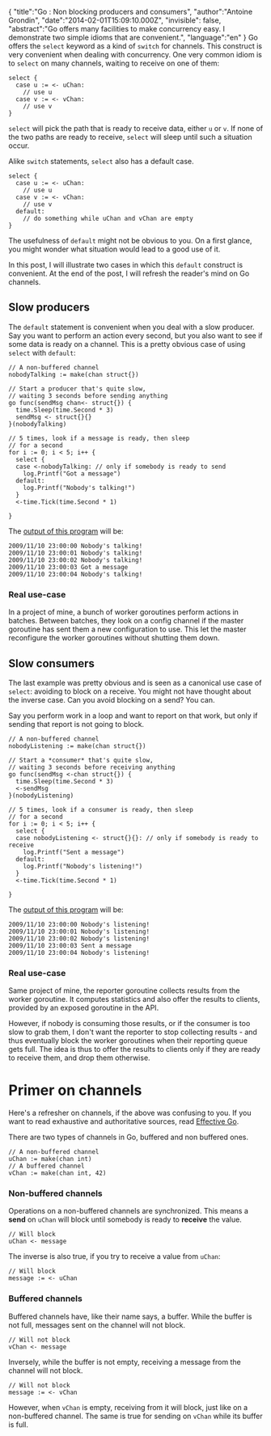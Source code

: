 {
    "title":"Go : Non blocking producers and consumers",
    "author":"Antoine Grondin",
    "date":"2014-02-01T15:09:10.000Z",
    "invisible": false,
    "abstract":"Go offers many facilities to make concurrency easy. I demonstrate two simple idioms that are convenient.",
    "language":"en"
}
Go offers the `select` keyword as a kind of `switch` for channels. This
construct is very convenient when dealing with concurrency.  One very
common idiom is to `select` on many channels, waiting to receive on one
 of them:

```
select {
  case u := <- uChan:
    // use u
  case v := <- vChan:
    // use v
}
```

`select` will pick the path that is ready to receive data, either `u` or
`v`.  If none of the two paths are ready to receive, `select` will sleep
until such a situation occur.

Alike `switch` statements, `select` also has a default case.

```
select {
  case u := <- uChan:
    // use u
  case v := <- vChan:
    // use v
  default:
    // do something while uChan and vChan are empty
}
```

The usefulness of `default` might not be obvious to you.  On a first glance,
you might wonder what situation would lead to a good use of it.

In this post, I will illustrate two cases in which this `default` construct is
convenient.  At the end of the post, I will refresh the reader's mind on
Go channels.

## Slow producers

The `default` statement is convenient when you deal with a slow producer.
Say you want to perform an action every second, but you also want to see if
some data is ready on a channel.  This is a pretty obvious case of using
`select` with `default`:

```
// A non-buffered channel
nobodyTalking := make(chan struct{})

// Start a producer that's quite slow,
// waiting 3 seconds before sending anything
go func(sendMsg chan<- struct{}) {
  time.Sleep(time.Second * 3)
  sendMsg <- struct{}{}
}(nobodyTalking)

// 5 times, look if a message is ready, then sleep
// for a second
for i := 0; i < 5; i++ {
  select {
  case <-nobodyTalking: // only if somebody is ready to send
    log.Printf("Got a message")
  default:
    log.Printf("Nobody's talking!")
  }
  <-time.Tick(time.Second * 1)

}
```
The [output of this program](http://play.golang.org/p/KemjPa-fDz) will be:

```
2009/11/10 23:00:00 Nobody's talking!
2009/11/10 23:00:01 Nobody's talking!
2009/11/10 23:00:02 Nobody's talking!
2009/11/10 23:00:03 Got a message
2009/11/10 23:00:04 Nobody's talking!
```

### Real use-case

In a project of mine, a bunch of worker goroutines perform actions in batches.
Between batches, they look on a config channel if the master goroutine has sent
them a new configuration to use.  This let the master reconfigure the worker
goroutines without shutting them down.

## Slow consumers

The last example was pretty obvious and is seen as a canonical use case
of `select`: avoiding to block on a receive.  You might not have thought
about the inverse case.  Can you avoid blocking on a send? You can.

Say you perform work in a loop and want to report on that work, but only
if sending that report is not going to block.

```
// A non-buffered channel
nobodyListening := make(chan struct{})

// Start a *consumer* that's quite slow,
// waiting 3 seconds before receiving anything
go func(sendMsg <-chan struct{}) {
  time.Sleep(time.Second * 3)
  <-sendMsg
}(nobodyListening)

// 5 times, look if a consumer is ready, then sleep
// for a second
for i := 0; i < 5; i++ {
  select {
  case nobodyListening <- struct{}{}: // only if somebody is ready to receive
    log.Printf("Sent a message")
  default:
    log.Printf("Nobody's listening!")
  }
  <-time.Tick(time.Second * 1)

}
```
The [output of this program](http://play.golang.org/p/-U91BOUdih) will be:

```
2009/11/10 23:00:00 Nobody's listening!
2009/11/10 23:00:01 Nobody's listening!
2009/11/10 23:00:02 Nobody's listening!
2009/11/10 23:00:03 Sent a message
2009/11/10 23:00:04 Nobody's listening!
```

### Real use-case

Same project of mine, the reporter goroutine collects results from the worker
goroutine.  It computes statistics and also offer the results to clients,
provided by an exposed goroutine in the API.

However, if nobody is consuming
those results, or if the consumer is too slow to grab them, I don't want
the reporter to stop collecting results - and thus eventually block the
worker goroutines when their reporting queue gets full.  The idea is thus
to offer the results to clients only if they are ready to receive them, and
drop them otherwise.

# Primer on channels

Here's a refresher on channels, if the above was confusing to you. If you
want to read exhaustive and authoritative sources, read [Effective Go](http://golang.org/doc/effective_go.html#concurrency).

There are two types of channels in Go, buffered and non buffered ones.

```
// A non-buffered channel
uChan := make(chan int)
// A buffered channel
vChan := make(chan int, 42)
```

### Non-buffered channels

Operations on a non-buffered channels are synchronized.  This means a
__send__ on `uChan` will block until somebody is ready to __receive__ the
value.

```
// Will block
uChan <- message
```

The inverse is also true, if you try to receive a value from `uChan`:

```
// Will block
message := <- uChan
```

### Buffered channels

Buffered channels have, like their name says, a buffer.  While the buffer
is not full, messages sent on the channel will not block.

```
// Will not block
vChan <- message
```

Inversely, while the buffer is not empty, receiving a message from the
channel will not block.

```
// Will not block
message := <- vChan
```

However, when `vChan` is empty, receiving from it will block, just like on
a non-buffered channel.  The same is true for sending on `vChan` while its buffer
is full.
